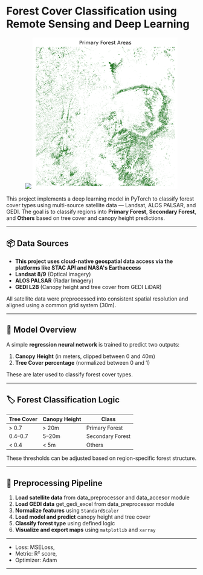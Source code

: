 # Forest Cover Classification using Remote Sensing and Deep Learning

<p align="center">
  <img src="images/Forest Classification.png" height="400px" />
  <img src="images/Primary forest area.png" height="400px" />
</p>

This project implements a deep learning model in PyTorch to classify forest cover types using multi-source satellite data — Landsat, ALOS PALSAR, and GEDI. The goal is to classify regions into **Primary Forest**, **Secondary Forest**, and **Others** based on tree cover and canopy height predictions.

---

## 📦 Data Sources

- **This project uses cloud-native geospatial data access via the platforms like STAC API and NASA's Earthaccess**
- **Landsat 8/9** (Optical imagery)
- **ALOS PALSAR** (Radar Imagery)
- **GEDI L2B** (Canopy height and tree cover from GEDI LiDAR)

All satellite data were preprocessed into consistent spatial resolution and aligned using a common grid system (30m).

---

## 🧠 Model Overview

A simple  **regression neural network** is trained to predict two outputs:

1. **Canopy Height** (in meters, clipped between 0 and 40m)
2. **Tree Cover percentage** (normalized between 0 and 1)

These are later used to classify forest cover types.

---

## 🏷️ Forest Classification Logic

| Tree Cover | Canopy Height | Class            |
|------------|----------------|------------------|
| > 0.7      | > 20m          | Primary Forest   |
| 0.4–0.7    | 5–20m          | Secondary Forest |
| < 0.4      | < 5m           | Others           |

These thresholds can be adjusted based on region-specific forest structure.

---

## 🔧 Preprocessing Pipeline

1. **Load satellite data** from data_preprocessor and data_accesor module
2. **Load GEDI data** get_gedi_excel from data_preprocessor module
3. **Normalize features** using `StandardScaler`
4. **Load model and predict** canopy height and tree cover
5. **Classify forest type** using defined logic
6. **Visualize and export maps** using `matplotlib` and `xarray`

---

- Loss: MSELoss,
- Metric: R² score,
- Optimizer: Adam

---




